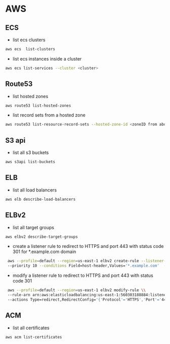 # AWS

## ECS

  - list ecs clusters

```sh
aws ecs  list-clusters 
```

  - list ecs instances inside a cluster

```sh
aws ecs list-services --cluster <cluster>
```

## Route53

  - list hosted zones

```sh
aws route53 list-hosted-zones
```

  - list record sets from a hosted zone

```sh
aws route53 list-resource-record-sets --hosted-zone-id <zoneID from above>
```

## S3 api

  - list all s3 buckets

```sh
aws s3api list-buckets
```

## ELB

  - list all load balancers

```sh
aws elb describe-load-balancers 
```

## ELBv2

  - list all target groups

```sh
aws elbv2 describe-target-groups 
```

  - create a listener rule to redirect to HTTPS and port 443 with status code 301 for *.example.com domain

```sh
 aws --profile=default --region=us-east-1 elbv2 create-rule --listener-arn arn:aws:elasticloadbalancing:us-east-1:560303188884:listener/app/test-redirect/713af720ce825f1d/5d6ace4ce0e93a57 \\
 --priority 10 --conditions Field=host-header,Values='*.example.com'  --actions Type=redirect,RedirectConfig='{'Protocol'='HTTPS','Port'='443','StatusCode'='HTTP_301'}'
 ```

  - modify a listener rule to redirect to HTTPS and port 443 with status code 301

```sh
 aws --profile=default --region=us-east-1 elbv2 modify-rule \\
 --rule-arn arn:aws:elasticloadbalancing:us-east-1:560303188884:listener-rule/app/test-redirect/713af720ce825f1d/5d6ace4ce0e93a57/413d44b250c8cad1 \\
 --actions Type=redirect,RedirectConfig='{'Protocol'='HTTPS','Port'='443','StatusCode'='HTTP_301'}'
 ```

## ACM

  - list all certificates

```sh
aws acm list-certificates
```

